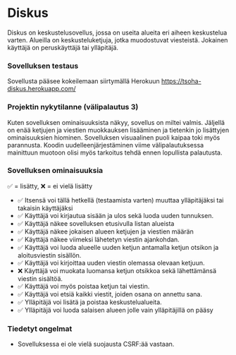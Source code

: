 # Diskus
Diskus on keskustelusovellus, jossa on useita alueita eri aiheen keskustelua varten. Alueilla on keskusteluketjuja, jotka muodostuvat viesteistä. Jokainen käyttäjä on peruskäyttäjä tai ylläpitäjä.

### Sovelluksen testaus
Sovellusta pääsee kokeilemaan siirtymällä Herokuun https://tsoha-diskus.herokuapp.com/

### Projektin nykytilanne (välipalautus 3)
Kuten sovelluksen ominaisuuksista näkyy, sovellus on miltei valmis. Jäljellä on enää ketjujen ja viestien muokkauksen lisääminen ja tietenkin jo lisättyjen ominaisuuksien hiominen. Sovelluksen visuaalinen puoli kaipaa toki myös parannusta. Koodin uudelleenjärjestäminen viime välipalautuksessa mainittuun muotoon olisi myös tarkoitus tehdä ennen lopullista palautusta.

### Sovelluksen ominaisuuksia
✅ = lisätty, ❌ = ei vielä lisätty
- ✅ Itsensä voi tällä hetkellä (testaamista varten) muuttaa ylläpitäjäksi tai takaisin käyttäjäksi
- ✅ Käyttäjä voi kirjautua sisään ja ulos sekä luoda uuden tunnuksen.
- ✅ Käyttäjä näkee sovelluksen etusivulla listan alueista
- ✅ Käyttäjä näkee jokaisen alueen ketjujen ja viestien määrän
- ✅ Käyttäjä näkee viimeksi lähetetyn viestin ajankohdan.
- ✅ Käyttäjä voi luoda alueelle uuden ketjun antamalla ketjun otsikon ja aloitusviestin sisällön.
- ✅ Käyttäjä voi kirjoittaa uuden viestin olemassa olevaan ketjuun.
- ❌ Käyttäjä voi muokata luomansa ketjun otsikkoa sekä lähettämänsä viestin sisältöä.
- ✅ Käyttäjä voi myös poistaa ketjun tai viestin.
- ✅ Käyttäjä voi etsiä kaikki viestit, joiden osana on annettu sana.
- ✅ Ylläpitäjä voi lisätä ja poistaa keskustelualueita.
- ✅ Ylläpitäjä voi luoda salaisen alueen jolle vain ylläpitäjillä on pääsy

### Tiedetyt ongelmat
- Sovelluksessa ei ole vielä suojausta CSRF:ää vastaan.
